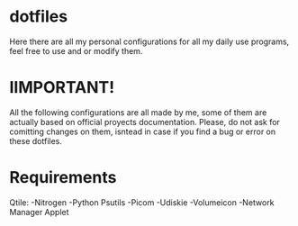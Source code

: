 # dotfiles
Here there are all my personal configurations for all my daily use programs, feel free to use and or modify them.


# IIMPORTANT!

All the following configurations are all made by me, some of them are actually based on official proyects documentation.
Please, do not ask for comitting changes on them, isntead in case if you find a bug or error on these dotfiles.


# Requirements
Qtile:
-Nitrogen
-Python Psutils
-Picom
-Udiskie
-Volumeicon
-Network Manager Applet
